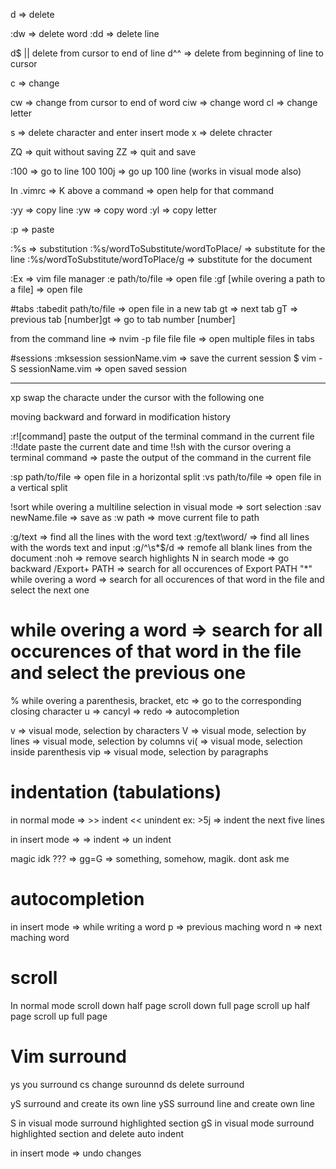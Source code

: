 d => delete

:dw => delete word
:dd => delete line

d$ || <shift-d> delete from cursor to end of line
d^^ => delete from beginning of line to cursor

c => change

cw => change from cursor to end of word
ciw => change word
cl => change letter

s => delete character and enter insert mode 
x => delete chracter

ZQ => quit without saving
ZZ => quit and save

:100 => go to line 100
100j => go up 100 line (works in visual mode also)

In .vimrc => K above a command => open help for that command

:yy => copy line
:yw => copy word
:yl => copy letter

:p => paste

:%s => substitution
:%s/wordToSubstitute/wordToPlace/ => substitute for the line 
:%s/wordToSubstitute/wordToPlace/g => substitute for the document

:Ex => vim file manager
:e path/to/file => open file
:gf [while overing a path to a file] => open file

#tabs
:tabedit path/to/file => open file in a new tab
gt => next tab
gT => previous tab
[number]gt => go to tab number [number]

from the command line => nvim -p file file file => open multiple files in tabs

#sessions
:mksession sessionName.vim => save the current session
$ vim -S sessionName.vim => open saved session

______

xp swap the characte under the cursor with the following one

<c-o> <c-i> moving backward and forward in modification history

:r![command] paste the output of the terminal command in the current file
:!!date paste the current date and time
!!sh with the cursor overing a terminal command => paste the output of the command in the current file

:sp path/to/file => open file in a horizontal split
:vs path/to/file => open file in a vertical split

!sort while overing a multiline selection in visual mode => sort selection 
:sav newName.file => save as
:w path => move current file to path

:g/text => find all the lines with the word text
:g/text\word/ => find all lines with the words text and input
:g/^\s*$/d => remofe all blank lines from the document
:noh => remove search highlights
N in search mode => go backward
/Export\+ PATH => search for all occurences of Export PATH
"*" while overing a word => search for all occurences of that word in the file and select the next one
# while overing a word => search for all occurences of that word in the file and select the previous one

% while overing a parenthesis, bracket, etc => go to the corresponding closing character
u => cancyl
<C-r> => redo
<c-n> => autocompletion

v => visual mode, selection by characters 
V => visual mode, selection by lines
<c-v> => visual mode, selection by columns
vi( => visual mode, selection inside parenthesis
vip => visual mode, selection by paragraphs

# indentation (tabulations)
in normal mode => >> indent
	<< unindent
ex: >5j => indent the next five lines

in insert mode => <c-T> => indent
	<c-D> => un indent

magic idk ??? => gg=G => something, somehow, magik. dont ask me

# autocompletion
in insert mode => <c-p> while writing a word
	p => previous maching word
	n => next maching word

# scroll
In normal mode
<c-d> scroll down half page
<c-f> scroll down full page
<c-u> scroll up half page
<c-b> scroll up full page

# Vim surround

ys you surround
cs change surounnd
ds delete surround

yS surround and create its own line
ySS surround line and create own line

S in visual mode surround highlighted section
gS in visual mode surround highlighted section and delete auto indent



in insert mode <c-u> => undo changes
